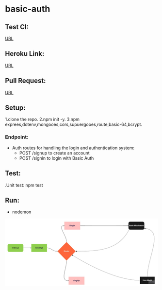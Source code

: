 # basic-auth


## Test CI:
[URL](https://github.com/AyahZaareer/basic-auth/actions)

## Heroku Link:
[URL](https://ayah-basic-auth.herokuapp.com)

## Pull Request:
[URL](https://github.com/AyahZaareer/basic-auth/pull/3)

## Setup:
1.clone the repo.
2.npm init -y.
3.npm exprees,dotenv,mongooes,cors,supuergooes,route,basic-64,bcrypt.


### Endpoint:
 - Auth routes for handling the login and authentication system:
   - POST /signup to create an account
   - POST /signin to login with Basic Auth



## Test:
.Unit test: npm test

## Run:
 - nodemon



 ![auth](basic-auth.jpg)
